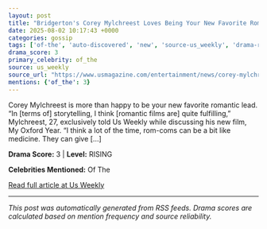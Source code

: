 ```yaml
---
layout: post
title: "Bridgerton's Corey Mylchreest Loves Being Your New Favorite Rom-Com Lead"
date: 2025-08-02 10:17:43 +0000
categories: gossip
tags: ['of-the', 'auto-discovered', 'new', 'source-us_weekly', 'drama-rising']
drama_score: 3
primary_celebrity: of_the
source: us_weekly
source_url: "https://www.usmagazine.com/entertainment/news/corey-mylchreest-talks-costar-chemistry-and-rom-com-roles/"
mentions: {'of_the': 3}
---
```


Corey Mylchreest is more than happy to be your new favorite romantic lead. “In [terms of] storytelling, I think [romantic films are] quite fulfilling,” Mylchreest, 27, exclusively told Us Weekly while discussing his new film, My Oxford Year. “I think a lot of the time, rom-coms can be a bit like medicine. They can give [&#8230;]

**Drama Score:** 3 | **Level:** RISING

**Celebrities Mentioned:** Of The

[Read full article at Us Weekly](https://www.usmagazine.com/entertainment/news/corey-mylchreest-talks-costar-chemistry-and-rom-com-roles/)

---
*This post was automatically generated from RSS feeds. Drama scores are calculated based on mention frequency and source reliability.*
